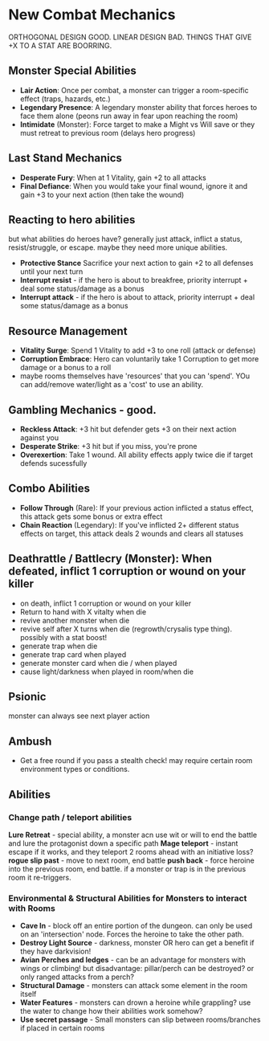 
# New Combat Mechanics

ORTHOGONAL DESIGN GOOD. LINEAR DESIGN BAD. THINGS THAT GIVE +X TO A STAT ARE BOORRING.

## Monster Special Abilities
- **Lair Action**: Once per combat, a monster can trigger a room-specific effect (traps, hazards, etc.)
- **Legendary Presence**: A legendary monster ability that forces heroes to face them alone (peons run away in fear upon reaching the room)
- **Intimidate** (Monster): Force target to make a Might vs Will save or they must retreat to previous room (delays hero progress)

## Last Stand Mechanics
- **Desperate Fury**: When at 1 Vitality, gain +2 to all attacks
- **Final Defiance**: When you would take your final wound, ignore it and gain +3 to your next action (then take the wound)

## Reacting to hero abilities
but what abilities do heroes have? generally just attack, inflict a status, resist/struggle, or escape. maybe they need more unique abilities.
- **Protective Stance** Sacrifice your next action to gain +2 to all defenses until your next turn
- **Interrupt resist** - if the hero is about to breakfree, priority interrupt + deal some status/damage as a bonus
- **Interrupt attack** - if the hero is about to attack, priority interrupt + deal some status/damage as a bonus

## Resource Management
- **Vitality Surge**: Spend 1 Vitality to add +3 to one roll (attack or defense)
- **Corruption Embrace**: Hero can voluntarily take 1 Corruption to get more damage or a bonus to a roll
- maybe rooms themselves have 'resources' that you can 'spend'. YOu can add/remove water/light as a 'cost' to use an ability.

## Gambling Mechanics - good.
- **Reckless Attack**: +3 hit but defender gets +3 on their next action against you
- **Desperate Strike**: +3 hit but if you miss, you're prone
- **Overexertion**: Take 1 wound. All ability effects apply twice die if target defends sucessfully

## Combo Abilities
- **Follow Through** (Rare): If your previous action inflicted a status effect, this attack gets some bonus or extra effect
- **Chain Reaction** (Legendary): If you've inflicted 2+ different status effects on target, this attack deals 2 wounds and clears all statuses

## **Deathrattle / Battlecry** (Monster): When defeated, inflict 1 corruption or wound on your killer
- on death, inflict 1 corruption or wound on your killer
- Return to hand with X vitalty when die
- revive another monster when die
- revive self after X turns when die (regrowth/crysalis type thing). possibly with a stat boost!
- generate trap when die
- generate trap card when played
- generate monster card when die / when played
- cause light/darkness when played in room/when die

## Psionic
monster can always see next player action

## Ambush 
- Get a free round if you pass a stealth check! may require certain room environment types or conditions.

## Abilities

### Change path / teleport abilities
**Lure Retreat** - special ability, a monster acn use wit or will to end the battle and lure the protagonist down a specific path
**Mage teleport** - instant escape if it works, and they teleport 2 rooms ahead with an initiative loss?
**rogue slip past** - move to next room, end battle
**push back** - force heroine into the previous room, end battle. if a monster or trap is in the previous room it re-triggers. 

### Environmental & Structural Abilities for Monsters to interact with Rooms
- **Cave In** - block off an entire portion of the dungeon. can only be used on an 'intersection' node. Forces the heroine to take the other path.
- **Destroy Light Source** - darkness, monster OR hero can get a benefit if they have darkvision!
- **Avian Perches and ledges** - can be an advantage for monsters with wings or climbing! but disadvantage: pillar/perch can be destroyed? or only ranged attacks from a perch?
- **Structural Damage** - monsters can attack some element in the room itself
- **Water Features** - monsters can drown a heroine while grappling? use the water to change how their abilities work somehow?
- **Use secret passage** - Small monsters can slip between rooms/branches if placed in certain rooms
